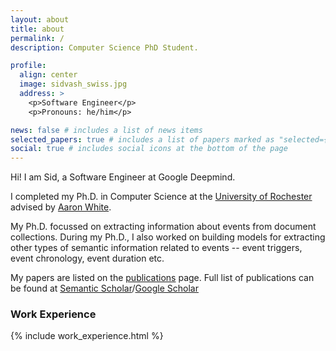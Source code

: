```yaml
---
layout: about
title: about
permalink: /
description: Computer Science PhD Student.

profile:
  align: center
  image: sidvash_swiss.jpg
  address: >
    <p>Software Engineer</p>
    <p>Pronouns: he/him</p>

news: false # includes a list of news items
selected_papers: true # includes a list of papers marked as "selected={true}"
social: true # includes social icons at the bottom of the page
---
```


Hi! I am Sid, a Software Engineer at Google Deepmind.

I completed my Ph.D. in Computer Science at the [University of Rochester](https://www.cs.rochester.edu/) advised by [Aaron White](http://aaronstevenwhite.io/).

My Ph.D. focussed on extracting information about events from document collections. During my Ph.D., I also worked on building models for extracting other types of semantic information related to events -- event triggers, event chronology, event duration etc.

My papers are listed on the [publications](https://sidsvash26.github.io/publications) page. Full list of publications can be found at [Semantic Scholar](https://www.semanticscholar.org/author/Siddharth-Vashishtha/68972934)/[Google Scholar](https://scholar.google.com/citations?user=4Q4zhC0AAAAJ&hl=en)

### Work Experience

{% include work_experience.html %}
